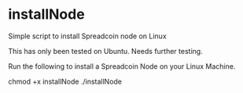# installNode
Simple script to install Spreadcoin node on Linux

This has only been tested on Ubuntu. 
Needs further testing. 

Run the following to install a Spreadcoin Node on your Linux Machine. 


chmod +x installNode 
./installNode
